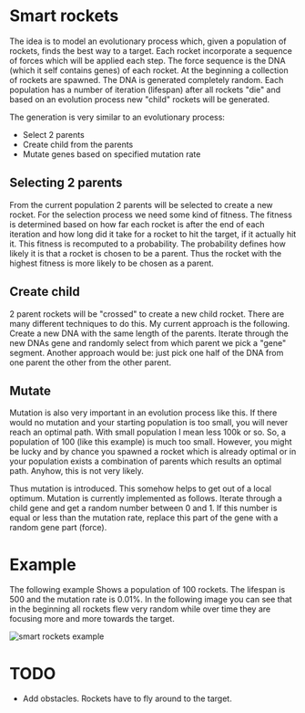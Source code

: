 # Smart rockets
The idea is to model an evolutionary process which, given a population of rockets, finds the best way to a target. Each rocket incorporate a sequence of forces which will be applied each step. The force sequence is the DNA (which it self contains genes) of each rocket. At the beginning a collection of rockets are spawned. The DNA is generated completely random. Each population has a number of iteration (lifespan) after all rockets "die" and based on an evolution process new "child" rockets will be generated.

The generation is very similar to an evolutionary process:
- Select 2 parents
- Create child from the parents
- Mutate genes based on specified mutation rate

## Selecting 2 parents
From the current population 2 parents will be selected to create a new rocket. For the selection process we need some kind of fitness. The fitness is determined based on how far each rocket is after the end of each iteration and how long did it take for a rocket to hit the target, if it actually hit it. This fitness is recomputed to a probability. The probability defines how likely it is that a rocket is chosen to be a parent. Thus the rocket with the highest fitness is more likely to be chosen as a parent.

## Create child
2 parent rockets will be "crossed" to create a new child rocket. There are many different techniques to do this. My current approach is the following. Create a new DNA with the same length of the parents. Iterate through the new DNAs gene and randomly select from which parent we pick a "gene" segment. Another approach would be: just pick one half of the DNA from one parent the other from the other parent.

## Mutate
Mutation is also very important in an evolution process like this. If there would no mutation and your starting population is too small, you will never reach an optimal path. With small population I mean less 100k or so. So, a population of 100 (like this example) is much too small. However, you might be lucky and  by chance you spawned a rocket which is already optimal or in your population exists a combination of parents which results an optimal path. Anyhow, this is not very likely.

Thus mutation is introduced. This somehow helps to get out of a local optimum. Mutation is currently implemented as follows. Iterate through a child gene and get a random number between 0 and 1. If this number is equal or less than the mutation rate, replace this part of the gene with a random gene part (force).

# Example
The following example Shows a population of 100 rockets. The lifespan is 500 and the mutation rate is 0.01%. In the following image you can see that in the beginning all rockets flew very random while over time they are focusing more and more towards the target.

![smart rockets example](smart_rockets.gif)

# TODO
- Add obstacles. Rockets have to fly around to the target.

